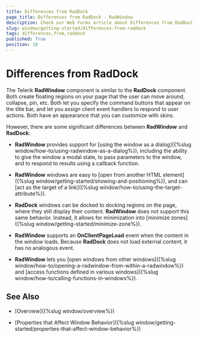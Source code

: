 ```yaml
---
title: Differences from RadDock
page_title: Differences from RadDock - RadWindow
description: Check our Web Forms article about Differences from RadDock.
slug: window/getting-started/differences-from-raddock
tags: differences,from,raddock
published: True
position: 10
---
```


# Differences from RadDock

The Telerik **RadWindow** component is similar to the **RadDock** component. Both create floating regions on your page that the user can move around, collapse, pin, etc. Both let you specify the command buttons that appear on the title bar, and let you assign client event handlers to respond to user actions. Both have an appearance that you can customize with skins.

However, there are some significant differences between **RadWindow** and **RadDock**:

* **RadWindow** provides support for [using the window as a dialog]({%slug window/how-to/using-radwindow-as-a-dialog%}), including the ability to give the window a modal state, to pass parameters to the window, and to respond to results using a callback function.

* **RadWindow** windows are easy to [open from another HTML element]({%slug window/getting-started/showing-and-positioning%}), and can [act as the target of a link]({%slug window/how-to/using-the-target-attribute%}).

* **RadDock** windows can be docked to docking regions on the page, where they still display their content. **RadWindow** does not support this same behavior. Instead, it allows for minimization into [minimize zones]({%slug window/getting-started/minimize-zone%}).

* **RadWindow** supports an **OnClientPageLoad** event when the content in the window loads. Because **RadDock** does not load external content, it has no analogous event.

* **RadWindow** lets you [open windows from other windows]({%slug window/how-to/opening-a-radwindow-from-within-a-radwindow%}) and [access functions defined in various windows]({%slug window/how-to/calling-functions-in-windows%}).

## See Also

 * [Overview]({%slug window/overview%})

 * [Properties that Affect Window Behavior]({%slug window/getting-started/properties-that-affect-window-behavior%})
